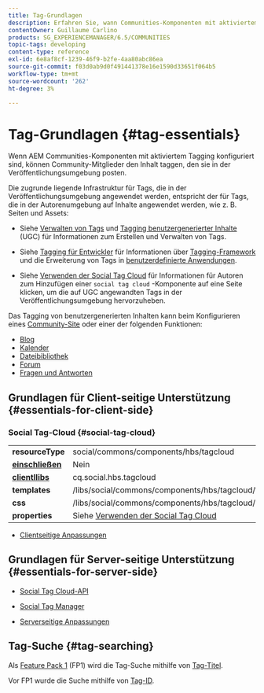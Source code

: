 ```yaml
---
title: Tag-Grundlagen
description: Erfahren Sie, wann Communities-Komponenten mit aktiviertem Tagging konfiguriert sind. Community-Mitglieder können Inhalte taggen, die sie in der Veröffentlichungsumgebung posten.
contentOwner: Guillaume Carlino
products: SG_EXPERIENCEMANAGER/6.5/COMMUNITIES
topic-tags: developing
content-type: reference
exl-id: 6e8af8cf-1239-46f9-b2fe-4aa80abc86ea
source-git-commit: f03d0ab9d0f491441378e16e1590d33651f064b5
workflow-type: tm+mt
source-wordcount: '262'
ht-degree: 3%

---
```


# Tag-Grundlagen {#tag-essentials}

Wenn AEM Communities-Komponenten mit aktiviertem Tagging konfiguriert sind, können Community-Mitglieder den Inhalt taggen, den sie in der Veröffentlichungsumgebung posten.

Die zugrunde liegende Infrastruktur für Tags, die in der Veröffentlichungsumgebung angewendet werden, entspricht der für Tags, die in der Autorenumgebung auf Inhalte angewendet werden, wie z. B. Seiten und Assets:

* Siehe [Verwalten von Tags](../../help/sites-administering/tags.md) und [Tagging benutzergenerierter Inhalte](tag-ugc.md) (UGC) für Informationen zum Erstellen und Verwalten von Tags.

* Siehe [Tagging für Entwickler](../../help/sites-developing/tags.md) für Informationen über [Tagging-Framework](../../help/sites-developing/framework.md) und die Erweiterung von Tags in [benutzerdefinierte Anwendungen](../../help/sites-developing/building.md).

* Siehe [Verwenden der Social Tag Cloud](tagcloud.md) für Informationen für Autoren zum Hinzufügen einer `social tag cloud` -Komponente auf eine Seite klicken, um die auf UGC angewandten Tags in der Veröffentlichungsumgebung hervorzuheben.

Das Tagging von benutzergenerierten Inhalten kann beim Konfigurieren eines [Community-Site](sites-console.md#tagging) oder einer der folgenden Funktionen:

* [Blog](blog-feature.md)
* [Kalender](calendar.md)
* [Dateibibliothek](file-library.md)
* [Forum](forum.md)
* [Fragen und Antworten](working-with-qna.md)

## Grundlagen für Client-seitige Unterstützung {#essentials-for-client-side}

### Social Tag-Cloud {#social-tag-cloud}

<table>
 <tbody>
  <tr>
   <td> <strong>resourceType</strong></td>
   <td>social/commons/components/hbs/tagcloud</td>
  </tr>
  <tr>
   <td> <a href="scf.md#add-or-include-a-communities-component"><strong>einschließen</strong></a></td>
   <td>Nein</td>
  </tr>
  <tr>
   <td> <a href="clientlibs.md"><strong>clientllibs</strong></a></td>
   <td>cq.social.hbs.tagcloud</td>
  </tr>
  <tr>
   <td> <strong>templates</strong></td>
   <td> /libs/social/commons/components/hbs/tagcloud/tagcloud.hbs<br /> </td>
  </tr>
  <tr>
   <td> <strong>css</strong></td>
   <td> /libs/social/commons/components/hbs/tagcloud/clientlibs/tagcloud.css</td>
  </tr>
  <tr>
   <td><strong>properties</strong></td>
   <td>Siehe <a href="tagcloud.md">Verwenden der Social Tag Cloud</a></td>
  </tr>
 </tbody>
</table>

* [Clientseitige Anpassungen](client-customize.md)

## Grundlagen für Server-seitige Unterstützung {#essentials-for-server-side}

* [Social Tag Cloud-API](https://developer.adobe.com/experience-manager/reference-materials/6-5/javadoc/com/adobe/cq/social/commons/tagcloud/api/package-summary.html)

* [Social Tag Manager](https://developer.adobe.com/experience-manager/reference-materials/6-5/javadoc/com/adobe/cq/social/commons/tagging/package-summary.html)

* [Serverseitige Anpassungen](server-customize.md)

## Tag-Suche {#tag-searching}

Als [Feature Pack 1](deploy-communities.md#latestfeaturepack) (FP1) wird die Tag-Suche mithilfe von [Tag-Titel](../../help/sites-developing/framework.md#tag-characteristics).

Vor FP1 wurde die Suche mithilfe von [Tag-ID](../../help/sites-developing/framework.md#tagid).
